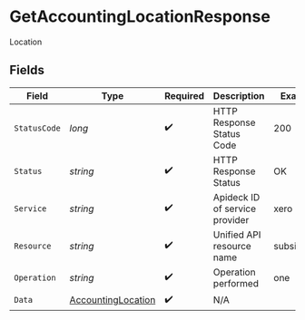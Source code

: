 # GetAccountingLocationResponse

Location


## Fields

| Field                                                               | Type                                                                | Required                                                            | Description                                                         | Example                                                             |
| ------------------------------------------------------------------- | ------------------------------------------------------------------- | ------------------------------------------------------------------- | ------------------------------------------------------------------- | ------------------------------------------------------------------- |
| `StatusCode`                                                        | *long*                                                              | :heavy_check_mark:                                                  | HTTP Response Status Code                                           | 200                                                                 |
| `Status`                                                            | *string*                                                            | :heavy_check_mark:                                                  | HTTP Response Status                                                | OK                                                                  |
| `Service`                                                           | *string*                                                            | :heavy_check_mark:                                                  | Apideck ID of service provider                                      | xero                                                                |
| `Resource`                                                          | *string*                                                            | :heavy_check_mark:                                                  | Unified API resource name                                           | subsidiaries                                                        |
| `Operation`                                                         | *string*                                                            | :heavy_check_mark:                                                  | Operation performed                                                 | one                                                                 |
| `Data`                                                              | [AccountingLocation](../../Models/Components/AccountingLocation.md) | :heavy_check_mark:                                                  | N/A                                                                 |                                                                     |